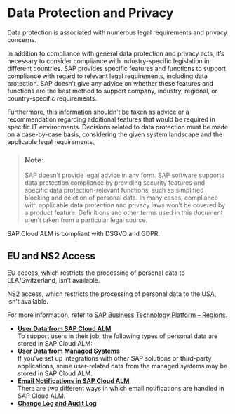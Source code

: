 <!-- loio2fdc2f00fac54fd9893f4d4f083e1a5e -->

# Data Protection and Privacy

Data protection is associated with numerous legal requirements and privacy concerns.

In addition to compliance with general data protection and privacy acts, it’s necessary to consider compliance with industry-specific legislation in different countries. SAP provides specific features and functions to support compliance with regard to relevant legal requirements, including data protection. SAP doesn’t give any advice on whether these features and functions are the best method to support company, industry, regional, or country-specific requirements.

Furthermore, this information shouldn’t be taken as advice or a recommendation regarding additional features that would be required in specific IT environments. Decisions related to data protection must be made on a case-by-case basis, considering the given system landscape and the applicable legal requirements.

> ### Note:  
> SAP doesn’t provide legal advice in any form. SAP software supports data protection compliance by providing security features and specific data protection-relevant functions, such as simplified blocking and deletion of personal data. In many cases, compliance with applicable data protection and privacy laws won’t be covered by a product feature. Definitions and other terms used in this document aren’t taken from a particular legal source.

SAP Cloud ALM is compliant with DSGVO and GDPR.



<a name="loio2fdc2f00fac54fd9893f4d4f083e1a5e__section_xh5_jjm_xyb"/>

## EU and NS2 Access

EU access, which restricts the processing of personal data to EEA/Switzerland, isn’t available.

NS2 access, which restricts the processing of personal data to the USA, isn’t available.

For more information, refer to [SAP Business Technology Platform – Regions](https://help.sap.com/docs/btp/sap-business-technology-platform/regions?version=Cloud#eu-access).

-   **[User Data from SAP Cloud ALM](user-data-from-sap-cloud-alm-65c98de.md "To support users in their job, the following types of personal data are stored in SAP
		Cloud ALM: ")**  
To support users in their job, the following types of personal data are stored in SAP Cloud ALM:
-   **[User Data from Managed Systems](user-data-from-managed-systems-3ef5218.md "If you've set up integrations with other SAP solutions or third-party applications, some
		user-related data from the managed systems may be stored in SAP Cloud ALM.")**  
If you've set up integrations with other SAP solutions or third-party applications, some user-related data from the managed systems may be stored in SAP Cloud ALM.
-   **[Email Notifications in SAP Cloud ALM](email-notifications-in-sap-cloud-alm-af0413b.md "There are two different ways in which email notifications are handled in SAP Cloud
			ALM.")**  
There are two different ways in which email notifications are handled in SAP Cloud ALM.
-   **[Change Log and Audit Log](change-log-and-audit-log-dd4f07d.md)**  



